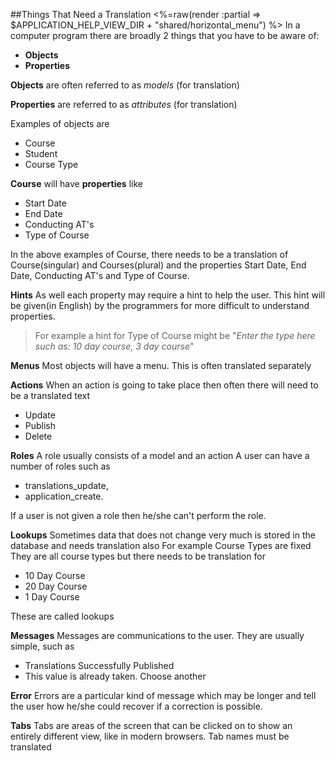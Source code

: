 ##Things That Need a Translation
<%=raw(render :partial => $APPLICATION_HELP_VIEW_DIR + "shared/horizontal_menu") %>
In a computer program there are broadly 2 things that you have to be aware of:

* **Objects**
* **Properties**

**Objects** are often referred to as _models_ (for translation)

**Properties** are referred to as _attributes_ (for translation) 

Examples of objects are 

* Course
* Student
* Course Type

**Course** will have **properties** like

* Start Date
* End Date
* Conducting AT's
* Type of Course

In the above examples of Course, there needs to be a translation of Course(singular) and Courses(plural)
and the properties Start Date, End Date, Conducting AT's and Type of Course.

**Hints**
As well each property may require a hint to help the user. This hint will be given(in English) by the programmers for more difficult to understand properties.
> For example a hint for Type of Course might be "_Enter the type here such as: 10 day course, 3 day course_"
 
**Menus**
Most objects will have a menu. This is often translated separately

**Actions**
When an action is going to take place then often there will need to be a translated text

* Update
* Publish
* Delete

**Roles**
A role usually consists of a model and an action
A user can have a number of roles such as 

* translations_update, 
* application_create. 

If a user is not given a role then he/she can't perform the role.

**Lookups**
Sometimes data that does not change very much is stored in the database and needs translation also
For example Course Types are fixed
They are all course types but there needs to be translation for 

* 10 Day Course
* 20 Day Course
* 1 Day Course

These are called lookups

**Messages**
Messages are communications to the user. They are usually simple, such as

* Translations Successfully Published
* This value is already taken. Choose another

**Error**
Errors are a particular kind of message which may be longer and tell the user how he/she could recover if a correction is possible.

**Tabs**
Tabs are areas of the screen that can be clicked on to show an entirely different view, like in modern browsers.
Tab names must be translated
